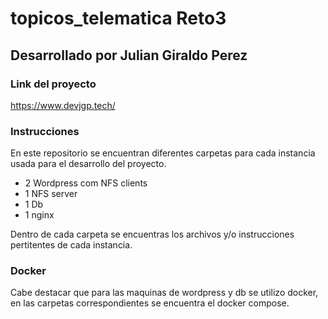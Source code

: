 # topicos_telematica Reto3 
## Desarrollado por Julian Giraldo Perez

### Link del proyecto
https://www.devjgp.tech/

### Instrucciones

En este repositorio se encuentran diferentes carpetas para cada instancia usada para el desarrollo del proyecto.
- 2 Wordpress com NFS clients
- 1 NFS server
- 1 Db
- 1 nginx 

Dentro de cada carpeta se encuentras los archivos y/o instrucciones pertitentes de cada instancia.

### Docker
Cabe destacar que para las maquinas de wordpress y db se utilizo docker, en las carpetas correspondientes se encuentra el docker compose.
